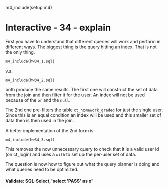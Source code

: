 
m4_include(setup.m4)

# Interactive - 34 - explain

First you have to understand that different queries will work and perform in different 
ways.  The biggest thing is the query hitting an index.  That is not the only thing.

```
m4_include(hw34_1.sql)
```

v.s.

```
m4_include(hw34_2.sql)
```

both produce the same results.  The first one will construct the set of data from the
join and then filter it for the user.  An index will not be used because of the `or` and 
the `null`.

The 2nd one pre-filters the table `ct_homework_graded` for just the single user.  Since this is
an equal condition an index will be used and this smaller set of data then is then
used in the join.

A better implementation of the 2nd form is:

```
m4_include(hw34_3.sql)
```

This removes the now unnecessary query to check that it is a valid user id (on ct_login)
and uses a `with` to set up the per-user set of data.

The question is now how to figure out what the query planner is doing and what queries
need to be optimized.

#### Validate: SQL-Select,"select 'PASS' as x"
